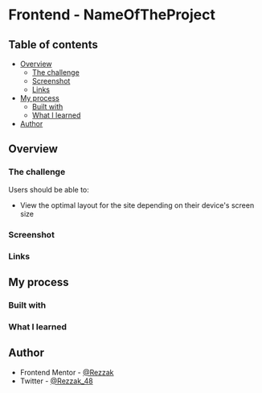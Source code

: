 # Frontend - NameOfTheProject

<!-- Summary -->

<!-- This is a solution to the [NameOfTheProject]( URL of it). Frontend Mentor challenges help you improve your coding skills by building realistic projects. -->

## Table of contents

- [Overview](#overview)
  - [The challenge](#the-challenge)
  - [Screenshot](#screenshot)
  - [Links](#links)
- [My process](#my-process)
  - [Built with](#built-with)
  - [What I learned](#what-i-learned)
- [Author](#author)

## Overview

### The challenge

Users should be able to:

- View the optimal layout for the site depending on their device's screen size

### Screenshot

<!-- ![](./DesignScreenshots/DesktopScreen.png)
![](./DesignScreenshots/MobileVersion.png) -->

### Links

<!-- - Live Site URL: [Live Site URL:](linkHere)
- Solution URL: [Solution URL:](linkHere) -->

## My process

### Built with

<!-- Info -->
<!-- - Semantic HTML5 markup
- CSS custom properties
- Flex box -->

### What I learned

<!-- I learned more about  -->

## Author

<!-- - Website - [](NotAvailableForNow) -->

- Frontend Mentor - [@Rezzak](https://www.frontendmentor.io/profile/errazakallah31)
- Twitter - [@Rezzak_48](https://twitter.com/Rezzak_48)
